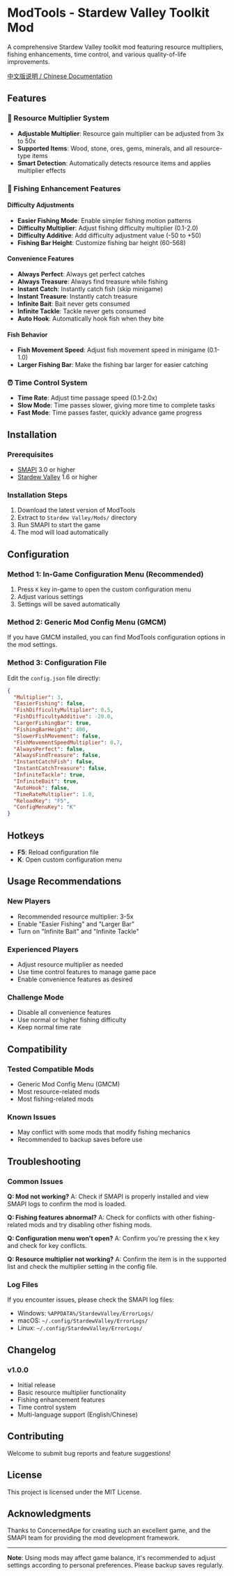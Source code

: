 # ModTools - Stardew Valley Toolkit Mod

A comprehensive Stardew Valley toolkit mod featuring resource multipliers, fishing enhancements, time control, and various quality-of-life improvements.

[中文版说明 / Chinese Documentation](README_zh.md)

## Features

### 🎯 Resource Multiplier System
- **Adjustable Multiplier**: Resource gain multiplier can be adjusted from 3x to 50x
- **Supported Items**: Wood, stone, ores, gems, minerals, and all resource-type items
- **Smart Detection**: Automatically detects resource items and applies multiplier effects

### 🎣 Fishing Enhancement Features
#### Difficulty Adjustments
- **Easier Fishing Mode**: Enable simpler fishing motion patterns
- **Difficulty Multiplier**: Adjust fishing difficulty multiplier (0.1-2.0)
- **Difficulty Additive**: Add difficulty adjustment value (-50 to +50)
- **Fishing Bar Height**: Customize fishing bar height (60-568)

#### Convenience Features
- **Always Perfect**: Always get perfect catches
- **Always Treasure**: Always find treasure while fishing
- **Instant Catch**: Instantly catch fish (skip minigame)
- **Instant Treasure**: Instantly catch treasure
- **Infinite Bait**: Bait never gets consumed
- **Infinite Tackle**: Tackle never gets consumed
- **Auto Hook**: Automatically hook fish when they bite

#### Fish Behavior
- **Fish Movement Speed**: Adjust fish movement speed in minigame (0.1-1.0)
- **Larger Fishing Bar**: Make the fishing bar larger for easier catching

### ⏰ Time Control System
- **Time Rate**: Adjust time passage speed (0.1-2.0x)
- **Slow Mode**: Time passes slower, giving more time to complete tasks
- **Fast Mode**: Time passes faster, quickly advance game progress

## Installation

### Prerequisites
- [SMAPI](https://smapi.io/) 3.0 or higher
- [Stardew Valley](https://www.stardewvalley.net/) 1.6 or higher

### Installation Steps
1. Download the latest version of ModTools
2. Extract to `Stardew Valley/Mods/` directory
3. Run SMAPI to start the game
4. The mod will load automatically

## Configuration

### Method 1: In-Game Configuration Menu (Recommended)
1. Press `K` key in-game to open the custom configuration menu
2. Adjust various settings
3. Settings will be saved automatically

### Method 2: Generic Mod Config Menu (GMCM)
If you have GMCM installed, you can find ModTools configuration options in the mod settings.

### Method 3: Configuration File
Edit the `config.json` file directly:
```json
{
  "Multiplier": 3,
  "EasierFishing": false,
  "FishDifficultyMultiplier": 0.5,
  "FishDifficultyAdditive": -20.0,
  "LargerFishingBar": true,
  "FishingBarHeight": 400,
  "SlowerFishMovement": false,
  "FishMovementSpeedMultiplier": 0.7,
  "AlwaysPerfect": false,
  "AlwaysFindTreasure": false,
  "InstantCatchFish": false,
  "InstantCatchTreasure": false,
  "InfiniteTackle": true,
  "InfiniteBait": true,
  "AutoHook": false,
  "TimeRateMultiplier": 1.0,
  "ReloadKey": "F5",
  "ConfigMenuKey": "K"
}
```

## Hotkeys

- **F5**: Reload configuration file
- **K**: Open custom configuration menu

## Usage Recommendations

### New Players
- Recommended resource multiplier: 3-5x
- Enable "Easier Fishing" and "Larger Bar"
- Turn on "Infinite Bait" and "Infinite Tackle"

### Experienced Players
- Adjust resource multiplier as needed
- Use time control features to manage game pace
- Enable convenience features as desired

### Challenge Mode
- Disable all convenience features
- Use normal or higher fishing difficulty
- Keep normal time rate

## Compatibility

### Tested Compatible Mods
- Generic Mod Config Menu (GMCM)
- Most resource-related mods
- Most fishing-related mods

### Known Issues
- May conflict with some mods that modify fishing mechanics
- Recommended to backup saves before use

## Troubleshooting

### Common Issues

**Q: Mod not working?**
A: Check if SMAPI is properly installed and view SMAPI logs to confirm the mod is loaded.

**Q: Fishing features abnormal?**
A: Check for conflicts with other fishing-related mods and try disabling other fishing mods.

**Q: Configuration menu won't open?**
A: Confirm you're pressing the `K` key and check for key conflicts.

**Q: Resource multiplier not working?**
A: Confirm the item is in the supported list and check the multiplier setting in the config file.

### Log Files
If you encounter issues, please check the SMAPI log files:
- Windows: `%APPDATA%/StardewValley/ErrorLogs/`
- macOS: `~/.config/StardewValley/ErrorLogs/`
- Linux: `~/.config/StardewValley/ErrorLogs/`

## Changelog

### v1.0.0
- Initial release
- Basic resource multiplier functionality
- Fishing enhancement features
- Time control system
- Multi-language support (English/Chinese)

## Contributing

Welcome to submit bug reports and feature suggestions!

## License

This project is licensed under the MIT License.

## Acknowledgments

Thanks to ConcernedApe for creating such an excellent game, and the SMAPI team for providing the mod development framework.

---

**Note**: Using mods may affect game balance, it's recommended to adjust settings according to personal preferences. Please backup saves regularly. 
